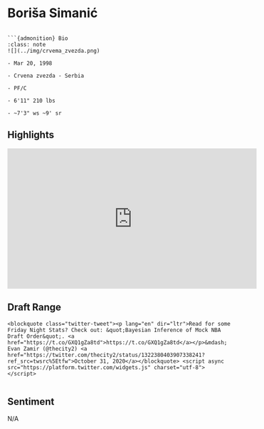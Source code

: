 Boriša Simanić
===
```{image} ../img/borisa_simanic.jpg
```

```{margin}
```{admonition} Bio
:class: note
![](../img/crvema_zvezda.png)

- Mar 20, 1998

- Crvena zvezda - Serbia

- PF/C

- 6'11" 210 lbs

- ~7'3" ws ~9' sr
```

## Highlights
<iframe width="560" height="315" src="https://www.youtube.com/embed/Kpng4u6Xpe8" frameborder="0" allow="accelerometer; autoplay; clipboard-write; encrypted-media; gyroscope; picture-in-picture" allowfullscreen></iframe>

## Draft Range
```{margin}
<blockquote class="twitter-tweet"><p lang="en" dir="ltr">Read for some Friday Night Stats? Check out: &quot;Bayesian Inference of Mock NBA Draft Order&quot;. <a href="https://t.co/GXQ1gZa8td">https://t.co/GXQ1gZa8td</a></p>&mdash; Evan Zamir (@thecity2) <a href="https://twitter.com/thecity2/status/1322380403907338241?ref_src=twsrc%5Etfw">October 31, 2020</a></blockquote> <script async src="https://platform.twitter.com/widgets.js" charset="utf-8"></script>
```

```{image} ../plrange/borisa_simanic.png
```

## Sentiment

N/A